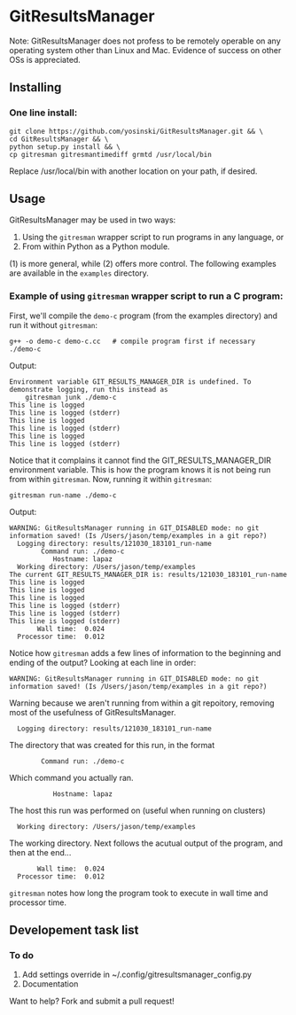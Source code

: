 GitResultsManager
=====================

Note: GitResultsManager does not profess to be remotely operable on
any operating system other than Linux and Mac. Evidence of success on
other OSs is appreciated.



Installing
---------------------

### One line install:

    git clone https://github.com/yosinski/GitResultsManager.git && \
    cd GitResultsManager && \
    python setup.py install && \
    cp gitresman gitresmantimediff grmtd /usr/local/bin

Replace /usr/local/bin with another location on your path, if desired.



Usage
---------------------

GitResultsManager may be used in two ways:

1. Using the `gitresman` wrapper script to run programs in any language, or
2. From within Python as a Python module.

(1) is more general, while (2) offers more control. The following examples are available in the `examples` directory.

### Example of using `gitresman` wrapper script to run a C program:

First, we'll compile the `demo-c` program (from the examples directory) and run it without `gitresman`:

    g++ -o demo-c demo-c.cc   # compile program first if necessary
    ./demo-c

Output:

    Environment variable GIT_RESULTS_MANAGER_DIR is undefined. To demonstrate logging, run this instead as
        gitresman junk ./demo-c
    This line is logged
    This line is logged (stderr)
    This line is logged
    This line is logged (stderr)
    This line is logged
    This line is logged (stderr)

Notice that it complains it cannot find the GIT_RESULTS_MANAGER_DIR
environment variable. This is how the program knows it is not being
run from within `gitresman`. Now, running it within `gitresman`:

    gitresman run-name ./demo-c

Output:

    WARNING: GitResultsManager running in GIT_DISABLED mode: no git information saved! (Is /Users/jason/temp/examples in a git repo?)
      Logging directory: results/121030_183101_run-name
            Command run: ./demo-c
               Hostname: lapaz
      Working directory: /Users/jason/temp/examples
    The current GIT_RESULTS_MANAGER_DIR is: results/121030_183101_run-name
    This line is logged
    This line is logged
    This line is logged
    This line is logged (stderr)
    This line is logged (stderr)
    This line is logged (stderr)
           Wall time:  0.024
      Processor time:  0.012

Notice how `gitresman` adds a few lines of information to the beginning and ending of the output? Looking at each line in order:

    WARNING: GitResultsManager running in GIT_DISABLED mode: no git information saved! (Is /Users/jason/temp/examples in a git repo?)

Warning because we aren't running from within a git repoitory, removing most of the usefulness of GitResultsManager.

      Logging directory: results/121030_183101_run-name

The directory that was created for this run, in the format <datestamp>_<timestamp>_<name of run>

            Command run: ./demo-c

Which command you actually ran.

               Hostname: lapaz

The host this run was performed on (useful when running on clusters)

      Working directory: /Users/jason/temp/examples

The working directory. Next follows the acutual output of the program, and then at the end...

           Wall time:  0.024
      Processor time:  0.012

`gitresman` notes how long the program took to execute in wall time and processor time.



Developement task list
----------------------

### To do

1. Add settings override in ~/.config/gitresultsmanager_config.py
1. Documentation

Want to help? Fork and submit a pull request!
